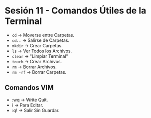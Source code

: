 # Sesión 11 - Comandos Útiles de la Terminal

+ `cd` &rarr; Moverse entre Carpetas.
+ `cd..` &rarr; Salirse de Carpetas.
+ `mkdir` &rarr; Crear Carpetas.
+ `ls` &rarr; Ver Todos los Archivos.
+ `clear` &rarr; "Limpiar Terminal"
+ `touch` &rarr; Crear Archivos.
+ `rm` &rarr; Borrar Archivos. 
+ `rm -rf` &rarr; Borrar Carpetas.

## Comandos VIM

+ :wq &rarr; Write Quit.
+ i &rarr; Para Editar.
+ :q! &rarr; Salir Sin Guardar.
